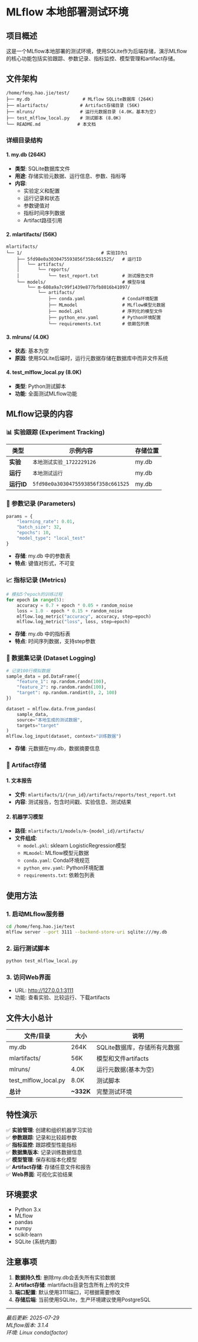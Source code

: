# MLflow 本地部署测试环境

## 项目概述

这是一个MLflow本地部署的测试环境，使用SQLite作为后端存储，演示MLflow的核心功能包括实验跟踪、参数记录、指标监控、模型管理和artifact存储。

## 文件架构

```
/home/feng.hao.jie/test/
├── my.db                    # MLflow SQLite数据库 (264K)
├── mlartifacts/            # Artifact存储目录 (56K)
├── mlruns/                 # 运行元数据目录 (4.0K，基本为空)
├── test_mlflow_local.py    # 测试脚本 (8.0K)
└── README.md              # 本文档
```

### 详细目录结构

#### 1. my.db (264K)
- **类型**: SQLite数据库文件
- **用途**: 存储实验元数据、运行信息、参数、指标等
- **内容**:
  - 实验定义和配置
  - 运行记录和状态
  - 参数键值对
  - 指标时间序列数据
  - Artifact路径引用

#### 2. mlartifacts/ (56K)
```
mlartifacts/
└── 1/                              # 实验ID为1
    ├── 5fd98e0a3030475593856f358c661525/   # 运行ID
    │   └── artifacts/
    │       └── reports/
    │           └── test_report.txt         # 测试报告文件
    └── models/                             # 模型存储
        └── m-608a9a7c99f1439e877bfb8016b41097/
            └── artifacts/
                ├── conda.yaml              # Conda环境配置
                ├── MLmodel                 # MLflow模型元数据
                ├── model.pkl               # 序列化的模型文件
                ├── python_env.yaml         # Python环境配置
                └── requirements.txt        # 依赖包列表
```

#### 3. mlruns/ (4.0K)
- **状态**: 基本为空
- **原因**: 使用SQLite后端时，运行元数据存储在数据库中而非文件系统

#### 4. test_mlflow_local.py (8.0K)
- **类型**: Python测试脚本
- **功能**: 全面测试MLflow功能

## MLflow记录的内容

### 📊 实验跟踪 (Experiment Tracking)

| 类型 | 示例内容 | 存储位置 |
|------|----------|----------|
| **实验** | `本地测试实验_1722229126` | my.db |
| **运行** | `本地测试运行` | my.db |
| **运行ID** | `5fd98e0a3030475593856f358c661525` | my.db |

### 🔧 参数记录 (Parameters)

```python
params = {
    "learning_rate": 0.01,
    "batch_size": 32,
    "epochs": 10,
    "model_type": "local_test"
}
```
- **存储**: my.db 中的参数表
- **特点**: 键值对形式，不可变

### 📈 指标记录 (Metrics)

```python
# 模拟5个epoch的训练过程
for epoch in range(5):
    accuracy = 0.7 + epoch * 0.05 + random_noise
    loss = 1.0 - epoch * 0.15 + random_noise
    mlflow.log_metric("accuracy", accuracy, step=epoch)
    mlflow.log_metric("loss", loss, step=epoch)
```
- **存储**: my.db 中的指标表
- **特点**: 时间序列数据，支持step参数

### 💾 数据集记录 (Dataset Logging)

```python
# 记录100行模拟数据
sample_data = pd.DataFrame({
    "feature_1": np.random.randn(100),
    "feature_2": np.random.randn(100), 
    "target": np.random.randint(0, 2, 100)
})

dataset = mlflow.data.from_pandas(
    sample_data,
    source="本地生成的测试数据",
    targets="target"
)
mlflow.log_input(dataset, context="训练数据")
```
- **存储**: 元数据在my.db，数据摘要信息

### 📄 Artifact存储

#### 1. 文本报告
- **文件**: `mlartifacts/1/{run_id}/artifacts/reports/test_report.txt`
- **内容**: 测试报告，包含时间戳、实验信息、测试结果

#### 2. 机器学习模型
- **路径**: `mlartifacts/1/models/m-{model_id}/artifacts/`
- **文件组成**:
  - `model.pkl`: sklearn LogisticRegression模型
  - `MLmodel`: MLflow模型元数据
  - `conda.yaml`: Conda环境规范
  - `python_env.yaml`: Python环境配置  
  - `requirements.txt`: 依赖包列表

## 使用方法

### 1. 启动MLflow服务器
```bash
cd /home/feng.hao.jie/test
mlflow server --port 3111 --backend-store-uri sqlite:///my.db
```

### 2. 运行测试脚本
```bash
python test_mlflow_local.py
```

### 3. 访问Web界面
- URL: http://127.0.0.1:3111
- 功能: 查看实验、比较运行、下载artifacts

## 文件大小总计

| 文件/目录 | 大小 | 说明 |
|-----------|------|------|
| my.db | 264K | SQLite数据库，存储所有元数据 |
| mlartifacts/ | 56K | 模型和文件artifacts |
| mlruns/ | 4.0K | 运行元数据(基本为空) |
| test_mlflow_local.py | 8.0K | 测试脚本 |
| **总计** | **~332K** | 完整测试环境 |

## 特性演示

✅ **实验管理**: 创建和组织机器学习实验  
✅ **参数跟踪**: 记录和比较超参数  
✅ **指标监控**: 跟踪模型性能指标  
✅ **数据集版本**: 记录训练数据信息  
✅ **模型管理**: 保存和版本化模型  
✅ **Artifact存储**: 存储任意文件和报告  
✅ **Web界面**: 可视化实验结果  

## 环境要求

- Python 3.x
- MLflow
- pandas
- numpy  
- scikit-learn
- SQLite (系统内置)

## 注意事项

1. **数据持久性**: 删除my.db会丢失所有实验数据
2. **Artifact存储**: mlartifacts目录包含所有上传的文件
3. **端口配置**: 默认使用3111端口，可根据需要修改
4. **存储后端**: 当前使用SQLite，生产环境建议使用PostgreSQL

---

*最后更新: 2025-07-29*  
*MLflow版本: 3.1.4*  
*环境: Linux conda(factor)* 